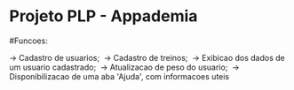 # Projeto PLP - Appademia

#Funcoes:

-> Cadastro de usuarios;&nbsp;
-> Cadastro de treinos;&nbsp;
-> Exibicao dos dados de um usuario cadastrado;&nbsp;
-> Atualizacao de peso do usuario;&nbsp;
-> Disponibilizacao de uma aba 'Ajuda', com informacoes uteis&nbsp;
